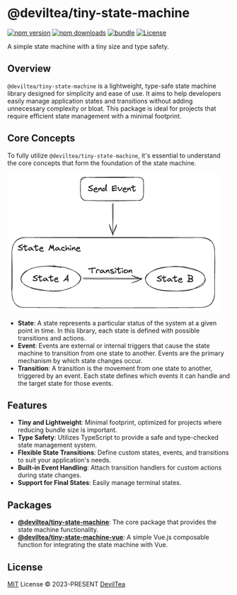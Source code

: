 # @deviltea/tiny-state-machine

[![npm version][npm-version-src]][npm-version-href]
[![npm downloads][npm-downloads-src]][npm-downloads-href]
[![bundle][bundle-src]][bundle-href]
[![License][license-src]][license-href]

A simple state machine with a tiny size and type safety.

## Overview

`@deviltea/tiny-state-machine` is a lightweight, type-safe state machine library designed for simplicity and ease of use. It aims to help developers easily manage application states and transitions without adding unnecessary complexity or bloat. This package is ideal for projects that require efficient state management with a minimal footprint.

## Core Concepts

To fully utilize `@deviltea/tiny-state-machine`, it's essential to understand the core concepts that form the foundation of the state machine.

![Finite State Maching Model](./assets/fsm.png)

- **State**: A state represents a particular status of the system at a given point in time. In this library, each state is defined with possible transitions and actions.
- **Event**: Events are external or internal triggers that cause the state machine to transition from one state to another. Events are the primary mechanism by which state changes occur.
- **Transition**: A transition is the movement from one state to another, triggered by an event. Each state defines which events it can handle and the target state for those events.

## Features

- **Tiny and Lightweight**: Minimal footprint, optimized for projects where reducing bundle size is important.
- **Type Safety**: Utilizes TypeScript to provide a safe and type-checked state management system.
- **Flexible State Transitions**: Define custom states, events, and transitions to suit your application's needs.
- **Built-in Event Handling**: Attach transition handlers for custom actions during state changes.
- **Support for Final States**: Easily manage terminal states.

## Packages
- [**@deviltea/tiny-state-machine**](./packages/core): The core package that provides the state machine functionality.
- [**@deviltea/tiny-state-machine-vue**](./packages/vue): A simple Vue.js composable function for integrating the state machine with Vue.

## License

[MIT](./LICENSE) License © 2023-PRESENT [DevilTea](https://github.com/DevilTea)

<!-- Badges -->

[npm-version-src]: https://img.shields.io/npm/v/pkg-placeholder?style=flat&colorA=080f12&colorB=1fa669
[npm-version-href]: https://npmjs.com/package/pkg-placeholder
[npm-downloads-src]: https://img.shields.io/npm/dm/pkg-placeholder?style=flat&colorA=080f12&colorB=1fa669
[npm-downloads-href]: https://npmjs.com/package/pkg-placeholder
[bundle-src]: https://img.shields.io/bundlephobia/minzip/pkg-placeholder?style=flat&colorA=080f12&colorB=1fa669&label=minzip
[bundle-href]: https://bundlephobia.com/result?p=pkg-placeholder
[license-src]: https://img.shields.io/github/license/DevilTea/repo-placeholder.svg?style=flat&colorA=080f12&colorB=1fa669
[license-href]: https://github.com/DevilTea/repo-placeholder/blob/main/LICENSE
